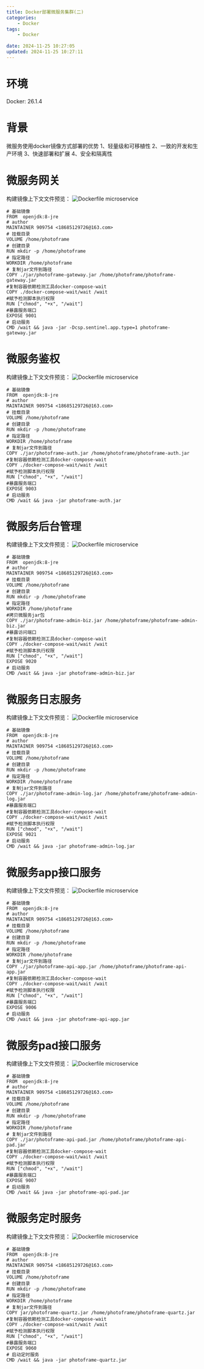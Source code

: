 ```yaml
---
title: Docker部署微服务集群(二)
categories:
	- Docker
tags: 
	- Docker
	
date: 2024-11-25 10:27:05
updated: 2024-11-25 10:27:11
---
```

<!-- toc -->
# <span id="inline-blue">环境</span>
Docker: 26.1.4
# <span id="inline-blue">背景</span>
微服务使用docker镜像方式部署的优势
1、轻量级和可移植性
2、一致的开发和生产环境
3、快速部署和扩展
4、安全和隔离性

# <span id="inline-blue">微服务网关</span>
构建镜像上下文文件预览：
![Dockerfile microservice](/images/docker/20241125/Docker_microservice_20241125_001.png)
```shell
# 基础镜像
FROM  openjdk:8-jre
# author
MAINTAINER 909754 <18685129726@163.com>
# 挂载目录
VOLUME /home/photoframe
# 创建目录
RUN mkdir -p /home/photoframe
# 指定路径
WORKDIR /home/photoframe
# 复制jar文件到路径
COPY ./jar/photoframe-gateway.jar /home/photoframe/photoframe-gateway.jar
#复制容器依赖检测工具docker-compose-wait
COPY ./docker-compose-wait/wait /wait
#赋予检测脚本执行权限
RUN ["chmod", "+x", "/wait"]
#暴露服务端口
EXPOSE 9001
# 启动服务
CMD /wait && java -jar -Dcsp.sentinel.app.type=1 photoframe-gateway.jar
```
# <span id="inline-blue">微服务鉴权</span>
构建镜像上下文文件预览：
![Dockerfile microservice](/images/docker/20241125/Docker_microservice_20241125_002.png)
```shell
# 基础镜像
FROM  openjdk:8-jre
# author
MAINTAINER 909754 <18685129726@163.com>
# 挂载目录
VOLUME /home/photoframe
# 创建目录
RUN mkdir -p /home/photoframe
# 指定路径
WORKDIR /home/photoframe
# 复制jar文件到路径
COPY ./jar/photoframe-auth.jar /home/photoframe/photoframe-auth.jar
#复制容器依赖检测工具docker-compose-wait
COPY ./docker-compose-wait/wait /wait
#赋予检测脚本执行权限
RUN ["chmod", "+x", "/wait"]
#暴露服务端口
EXPOSE 9003
# 启动服务
CMD /wait && java -jar photoframe-auth.jar
```

# <span id="inline-blue">微服务后台管理</span>
构建镜像上下文文件预览：
![Dockerfile microservice](/images/docker/20241125/Docker_microservice_20241125_003.png)
```shell
# 基础镜像
FROM  openjdk:8-jre
# author
MAINTAINER 909754 <18685129726@163.com>
# 挂载目录
VOLUME /home/photoframe
# 创建目录
RUN mkdir -p /home/photoframe
# 指定路径
WORKDIR /home/photoframe
#拷贝微服务jar包
COPY ./jar/photoframe-admin-biz.jar /home/photoframe/photoframe-admin-biz.jar
#暴露访问端口
#复制容器依赖检测工具docker-compose-wait
COPY ./docker-compose-wait/wait /wait
#赋予检测脚本执行权限
RUN ["chmod", "+x", "/wait"]
EXPOSE 9020
# 启动服务
CMD /wait && java -jar photoframe-admin-biz.jar
```

# <span id="inline-blue">微服务日志服务</span>
构建镜像上下文文件预览：
![Dockerfile microservice](/images/docker/20241125/Docker_microservice_20241125_004.png)
```shell
# 基础镜像
FROM  openjdk:8-jre
# author
MAINTAINER 909754 <18685129726@163.com>
# 挂载目录
VOLUME /home/photoframe
# 创建目录
RUN mkdir -p /home/photoframe
# 指定路径
WORKDIR /home/photoframe
# 复制jar文件到路径
COPY ./jar/photoframe-admin-log.jar /home/photoframe/photoframe-admin-log.jar
#暴露服务端口
#复制容器依赖检测工具docker-compose-wait
COPY ./docker-compose-wait/wait /wait
#赋予检测脚本执行权限
RUN ["chmod", "+x", "/wait"]
EXPOSE 9021
# 启动服务
CMD /wait && java -jar photoframe-admin-log.jar
```

# <span id="inline-blue">微服务app接口服务</span>
构建镜像上下文文件预览：
![Dockerfile microservice](/images/docker/20241125/Docker_microservice_20241125_005.png)
```shell
# 基础镜像
FROM  openjdk:8-jre
# author
MAINTAINER 909754 <18685129726@163.com>
# 挂载目录
VOLUME /home/photoframe
# 创建目录
RUN mkdir -p /home/photoframe
# 指定路径
WORKDIR /home/photoframe
# 复制jar文件到路径
COPY ./jar/photoframe-api-app.jar /home/photoframe/photoframe-api-app.jar
#复制容器依赖检测工具docker-compose-wait
COPY ./docker-compose-wait/wait /wait
#赋予检测脚本执行权限
RUN ["chmod", "+x", "/wait"]
#暴露服务端口
EXPOSE 9006
# 启动服务
CMD /wait && java -jar photoframe-api-app.jar
```

# <span id="inline-blue">微服务pad接口服务</span>
构建镜像上下文文件预览：
![Dockerfile microservice](/images/docker/20241125/Docker_microservice_20241125_006.png)
```shell
# 基础镜像
FROM  openjdk:8-jre
# author
MAINTAINER 909754 <18685129726@163.com>
# 挂载目录
VOLUME /home/photoframe
# 创建目录
RUN mkdir -p /home/photoframe
# 指定路径
WORKDIR /home/photoframe
# 复制jar文件到路径
COPY ./jar/photoframe-api-pad.jar /home/photoframe/photoframe-api-pad.jar
#复制容器依赖检测工具docker-compose-wait
COPY ./docker-compose-wait/wait /wait
#赋予检测脚本执行权限
RUN ["chmod", "+x", "/wait"]
#暴露服务端口
EXPOSE 9007
# 启动服务
CMD /wait && java -jar photoframe-api-pad.jar
```

# <span id="inline-blue">微服务定时服务</span>
构建镜像上下文文件预览：
![Dockerfile microservice](/images/docker/20241125/Docker_microservice_20241125_007.png)
```shell
# 基础镜像
FROM  openjdk:8-jre
# author
MAINTAINER 909754 <18685129726@163.com>
# 挂载目录
VOLUME /home/photoframe
# 创建目录
RUN mkdir -p /home/photoframe
# 指定路径
WORKDIR /home/photoframe
# 复制jar文件到路径
COPY jar/photoframe-quartz.jar /home/photoframe/photoframe-quartz.jar
#复制容器依赖检测工具docker-compose-wait
COPY ./docker-compose-wait/wait /wait
#赋予检测脚本执行权限
RUN ["chmod", "+x", "/wait"]
#暴露服务端口
EXPOSE 9060
# 启动定时服务
CMD /wait && java -jar photoframe-quartz.jar

```